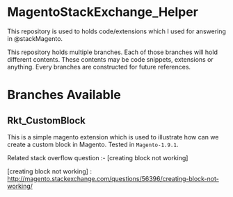 # MagentoStackExchange_Helper
This repository is used to holds code/extensions which I used for answering in @stackMagento.

This repository holds multiple branches. Each of those branches will hold different contents. These contents may be code snippets, extensions or anything. Every branches are constructed for future references.

# Branches Available
## Rkt_CustomBlock 
This is a simple magento extension which is used to illustrate how can we create a custom block in Magento. Tested in `Magento-1.9.1`.

Related stack overflow question :- [creating block not working]





[creating block not working] : http://magento.stackexchange.com/questions/56396/creating-block-not-working/

